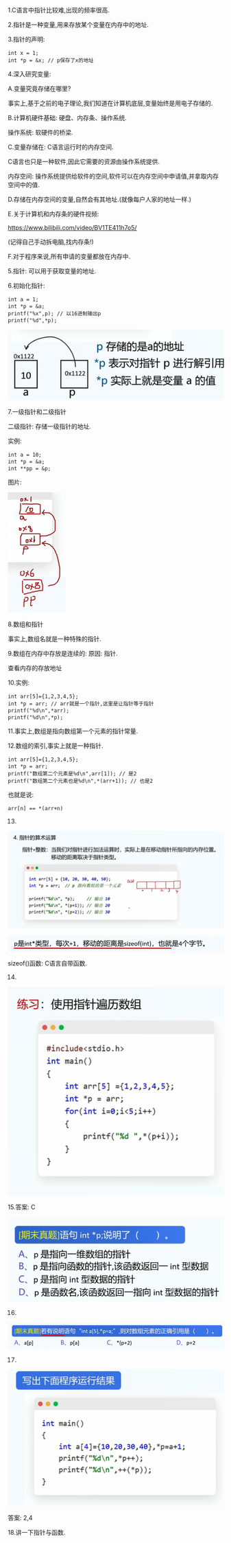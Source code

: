 1.C语言中指针比较难,出现的频率很高.

2.指针是一种变量,用来存放某个变量在内存中的地址.

3.指针的声明:

```
int x = 1;
int *p = &x; // p保存了x的地址
```

4.深入研究变量:

A.变量究竟存储在哪里?

事实上,基于之前的电子理论,我们知道在计算机底层,变量始终是用电子存储的.

B.计算机硬件基础: 硬盘、内存条、操作系统.

操作系统: 软硬件的桥梁.

C.变量存储在: C语言运行时的内存空间.

C语言也只是一种软件,因此它需要的资源由操作系统提供.

内存空间: 操作系统提供给软件的空间,软件可以在内存空间中申请值,并拿取内存空间中的值.

D.存储在内存空间的变量,自然会有其地址.(就像每户人家的地址一样.)

E.关于计算机和内存条的硬件视频:

https://www.bilibili.com/video/BV1TE411h7o5/

(记得自己手动拆电脑,找内存条!)

F.对于程序来说,所有申请的变量都放在内存中.

5.指针: 可以用于获取变量的地址.

6.初始化指针:

```
int a = 1;
int *p = &a;
printf("%x",p); // 以16进制输出p
printf("%d",*p);
```

![image-20250123221202258](Pics/image-20250123221202258.png)

7.一级指针和二级指针

二级指针: 存储一级指针的地址.

实例:

```
int a = 10;
int *p = &a;
int **pp = &p;
```

图片:

![image-20250123222124032](Pics/image-20250123222124032.png)

8.数组和指针

事实上,数组名就是一种特殊的指针.

9.数组在内存中存放是连续的: 原因: 指针.

查看内存的存放地址

10.实例:

```
int arr[5]={1,2,3,4,5};
int *p = arr; // arr就是一个指针,这里是让指针等于指针
printf("%d\n",*arr);
printf("%d\n",*p);
```

11.事实上,数组是指向数组第一个元素的指针常量.

12.数组的索引,事实上就是一种指针.

```
int arr[5]={1,2,3,4,5};
int *p = arr;
printf("数组第二个元素是%d\n",arr[1]); // 是2
printf("数组第二个元素也是%d\n",*(arr+1)); // 也是2
```

也就是说:

```
arr[n] == *(arr+n)
```

13.

![image-20250123223612264](Pics/image-20250123223612264.png)

![image-20250123223645861](Pics/image-20250123223645861.png)

sizeof()函数: C语言自带函数.

14.

![image-20250123223721900](Pics/image-20250123223721900.png)

15.答案: C

![image-20250123223733712](Pics/image-20250123223733712.png)

16.

![image-20250123224427500](Pics/image-20250123224427500.png)

17.

![image-20250123224548116](Pics/image-20250123224548116.png)

答案: 2,4

18.讲一下指针与函数.